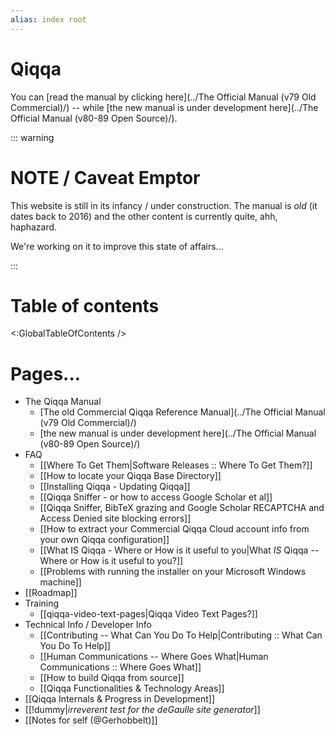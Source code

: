 ```yaml
---
alias: index root
---
```


# Qiqqa

You can [read the manual by clicking here](../The Official Manual (v79 Old Commercial)/) -- while [the new manual is under development here](../The Official Manual (v80-89 Open Source)/).


::: warning

# NOTE / Caveat Emptor

This website is still in its infancy / under construction. The manual is *old* (it dates back to 2016) and the other content is currently quite, ahh, haphazard.

We're working on it to improve this state of affairs...

:::


# Table of contents

<:GlobalTableOfContents />


# Pages...

- The Qiqqa Manual
  - [The old Commercial Qiqqa Reference Manual](../The Official Manual (v79 Old Commercial)/)
  - [the new manual is under development here](../The Official Manual (v80-89 Open Source)/)
- FAQ
  - [[Where To Get Them|Software Releases :: Where To Get Them?]]
  - [[How to locate your Qiqqa Base Directory]]
  - [[Installing Qiqqa - Updating Qiqqa]]
  - [[Qiqqa Sniffer - or how to access Google Scholar et al]]
  - [[Qiqqa Sniffer, BibTeX grazing and Google Scholar RECAPTCHA and Access Denied site blocking errors]]
  - [[How to extract your Commercial Qiqqa Cloud account info from your own Qiqqa configuration]]
  - [[What IS Qiqqa - Where or How is it useful to you|What *IS* Qiqqa -- Where or How is it useful to you?]]
  - [[Problems with running the installer on your Microsoft Windows machine]]
- [[Roadmap]]
- Training
	- [[qiqqa-video-text-pages|Qiqqa Video Text Pages?]]
- Technical Info / Developer Info
  + [[Contributing -- What Can You Do To Help|Contributing :: What Can You Do To Help]]
  + [[Human Communications -- Where Goes What|Human Communications :: Where Goes What]]
  + [[How to build Qiqqa from source]]
  + [[Qiqqa Functionalities & Technology Areas]]
- [[Qiqqa Internals & Progress in Development]]
- [[!dummy|*irreverent test for the deGaulle site generator*]]
- [[Notes for self (@Gerhobbelt)]]


